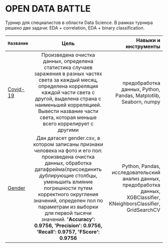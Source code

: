 # OPEN DATA BATTLE

Турнир для специалистов в области Data Science. В рамках турнира решено две задачи: EDA + correlation, EDA + binary classification.




<code>**Название** | Цель | Навыки и инструменты
:------------- |:-----:| -------:
[Covid-19](https://github.com/DariaGoncharevskaia/open-data-battle/blob/main/Covid-19.ipynb) | Произведена очистка данных, определена статистика случаев заражения в разных частях света за каждый месяц, определена корреляция каждой части света с другой, выделена страна с наименьшей корреляцией. Вывести название части света, которая меньше всего коррелирует с другими | предобработка данных, Python, Pandas, Matplotlib, Seaborn, numpy
[Gender](https://github.com/DariaGoncharevskaia/open-data-battle/blob/main/Gender.ipynb) |Дан датасет gender.csv, в котором записаны признаки человека на фото и его пол: произведена очистка данных, обработка датафрейма(присоединить дублирующие столбцы, уменьшить влияние погрешности путем корректного округления значений, определен пол по параметрам из выборки для первой тысячи значений.           **'Accuracy': 0.9756, 'Precision': 0.9756, 'Recall': 0.9757, 'FScore': 0.9756** | Python, Pandas, исследовательский анализ данных, предобработка данных, XGBClassifier, KNeighborsClassifier, GridSearchCV <code>
